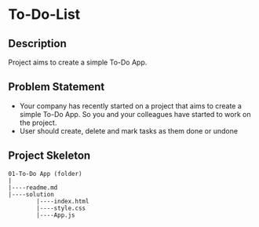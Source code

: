 # To-Do-List

## Description
Project aims to create a simple To-Do App.

## Problem Statement

- Your company has recently started on a project that aims to create a simple To-Do App. So you and your colleagues have started to work on the project.
- User should create, delete  and mark tasks as them done or undone

## Project Skeleton 

```
01-To-Do App (folder)
|
|----readme.md                   
|----solution
        |----index.html  
        |----style.css   
        |----App.js
```
